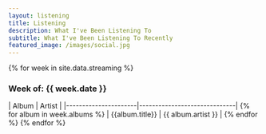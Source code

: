 ```yaml
---
layout: listening
title: Listening
description: What I've Been Listening To
subtitle: What I've Been Listening To Recently
featured_image: /images/social.jpg
---
```


{% for week in site.data.streaming %}
  <h3>Week of: {{ week.date }}</h3>
  | Album                | Artist                       |
  |----------------------|------------------------------|
    {% for album in week.albums %}
    | {{album.title}} | {{ album.artist }} |
    {% endfor %}
{% endfor %}